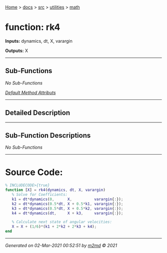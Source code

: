 [Home](../../../index.md) > [docs](../../../docs_index.md) > [src](../../src_index.md) > [utilities](../utilities_index.md) > [math](math_index.md)  

 
 # function: rk4



**Inputs:** dynamics,  dt,  X,  varargin

**Outputs:** X

 ***

## Sub-Functions

*No Sub-Functions*

[*Default Method Attributs*](https://www.mathworks.com/help/matlab/matlab_oop/method-attributes.html)

 ***

## Detailed Description



 ***

## Sub-Function Descriptions

*No Sub-Functions*

 
 *** 

 # Source Code:

 ```matlab 
 % INCLUDECODE>{true}
function [X] = rk4(dynamics, dt, X, varargin)
    % Solve for Coefficients:
    k1 = dt*dynamics(0,      X,          varargin{:});
    k2 = dt*dynamics(0.5*dt, X + 0.5*k1, varargin{:});
    k3 = dt*dynamics(0.5*dt, X + 0.5*k2, varargin{:});
    k4 = dt*dynamics(dt,     X + k3,     varargin{:});

    % Calculate next state of angular velocities:
    X = X + (1/6)*(k1 + 2*k2 + 2*k3 + k4);
end 
 ``` 
  
 ***

*Generated on 02-Mar-2021 00:52:51 by [m2md](https://github.com/crgnam-research/m2md) © 2021*
